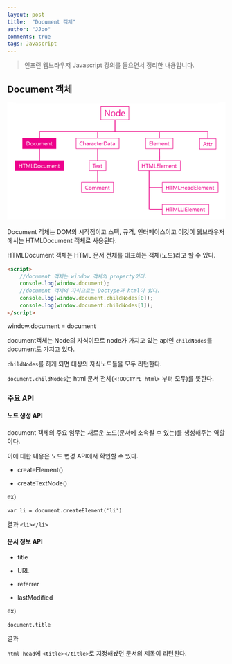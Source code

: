 ```yaml
---
layout: post
title:  "Document 객체"
author: "JJoo"
comments: true
tags: Javascript
---
```



> 인프런 웹브라우저 Javascript 강의를 들으면서 정리한 내용입니다. 


## Document 객체

![nodeTreeDocument](/images/nodeTreeDocument.png "nodeTreeDocument")

Document 객체는 DOM의 시작점이고 스팩, 규격, 인터페이스이고 이것이 웹브라우저에서는 HTMLDocument 객체로 사용된다. 

HTMLDocument 객체는 HTML 문서 전체를 대표하는 객체(노드)라고 할 수 있다. 

```html
<script>
    //document 객체는 window 객체의 property이다.
    console.log(window.document);
    //document 객체의 자식으로는 Doctype과 html이 있다. 
    console.log(window.document.childNodes[0]);
    console.log(window.document.childNodes[1]);
</script>
```

window.document = document

document객체는 Node의 자식이므로 node가 가지고 있는 api인 `childNodes`를 document도 가지고 있다. 

`childNodes`를 하게 되면 대상의 자식노드들을 모두 리턴한다. 

`document.childNodes`는 html 문서 전체(`<!DOCTYPE html>` 부터 모두)를 뜻한다. 


### 주요 API


#### 노드 생성 API

document 객체의 주요 임무는 새로운 노드(문서에 소속될 수 있는)를 생성해주는 역할이다. 

이에 대한 내용은 노드 변경 API에서 확인할 수 있다. 


- createElement()

- createTextNode()

ex)

`var li = document.createElement('li')`

결과 `<li></li>`


#### 문서 정보 API

- title

- URL

- referrer

- lastModified

ex) 

`document.title `

결과 

`html head`에 `<title></title>`로 지정해놨던 문서의 제목이 리턴된다. 

